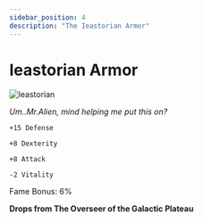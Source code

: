 ```yaml
---
sidebar_position: 4
description: "The Ieastorian Armor"
---
```


# Ieastorian Armor

![Ieastorian](https://vwiki.valorserver.com/api/item/picture/Ieastorian%20armor)

<i>Um..Mr.Alien, mind helping me put this on?</i>

    +15 Defense
    
    +8 Dexterity
    
    +8 Attack
    
    -2 Vitality
    
Fame Bonus: 6%

**Drops from The Overseer of the Galactic Plateau**
